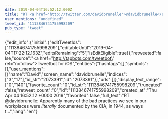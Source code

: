 ```yaml
---
date: 2019-04-04T16:52:12.000Z
title: "RT <a href='http://twitter.com/davidbrunelle'>@davidbrunelle</a>: Apparently many of the bad practices we see in our workplaces were *literally* documented by the CIA, in 1944, as ways t…″"
user_mentions: "undefined"
tweet_id: "1113846741755998209"
pub_type: "tweet"
---
```

{"edit_info":{"initial":{"editTweetIds":["1113846741755998209"],"editableUntil":"2019-04-04T17:22:12.163Z","editsRemaining":"5","isEditEligible":true}},"retweeted":false,"source":"<a href=\"http://tapbots.com/tweetbot\" rel=\"nofollow\">Tweetbot for iΟS</a>","entities":{"hashtags":[],"symbols":[],"user_mentions":[{"name":"David","screen_name":"davidbrunelle","indices":["3","17"],"id_str":"2073391","id":"2073391"}],"urls":[]},"display_text_range":["0","140"],"favorite_count":"0","id_str":"1113846741755998209","truncated":false,"retweet_count":"0","id":"1113846741755998209","created_at":"Thu Apr 04 16:52:12 +0000 2019","favorited":false,"full_text":"RT @davidbrunelle: Apparently many of the bad practices we see in our workplaces were *literally* documented by the CIA, in 1944, as ways t…","lang":"en"}
